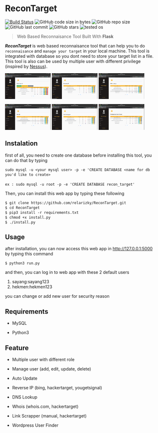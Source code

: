 # ReconTarget

[![Build Status](https://travis-ci.com/relarizky/ReconTarget.svg?branch=master)](https://relarizky/ReconTarget)
![GitHub code size in bytes](https://img.shields.io/github/languages/code-size/relarizky/ReconTarget)
![GitHub repo size](https://img.shields.io/github/repo-size/relarizky/ReconTarget)
![GitHub last commit](https://img.shields.io/github/last-commit/relarizky/ReconTarget)
![GitHub stars](https://img.shields.io/github/stars/relarizky/ReconTarget)
![tested os](https://img.shields.io/badge/Tested%20on-ubuntu%2019.10-critical)

> Web Based Reconnaisance Tool Built With __Flask__

***ReconTarget*** is web based reconnaisance tool that can help you to do `reconnaisance` and `manage your target` in your local machine. 
This tool is integrated with database so you dont need to store your target list in a file. 
This tool is also can be used by multiple user with different privilege (inspired by [Nessus](https://docs.tenable.com/nessus/Content/GettingStarted.htm)).

<img src='https://raw.githubusercontent.com/relarizky/ReconTarget/master/screenshot/1.png' width=30% height=25%> <img src='https://raw.githubusercontent.com/relarizky/ReconTarget/master/screenshot/2.png' width=30% height=25%> <img src='https://raw.githubusercontent.com/relarizky/ReconTarget/master/screenshot/3.png' width=30% height=25%>

<img src='https://raw.githubusercontent.com/relarizky/ReconTarget/master/screenshot/4.png' width=30% height=25%> <img src='https://raw.githubusercontent.com/relarizky/ReconTarget/master/screenshot/5.png' width=30% height=25%> <img src='https://raw.githubusercontent.com/relarizky/ReconTarget/master/screenshot/6.png' width=30% height=25%>

## Instalation

first of all, you need to create one database before installing this tool, you can do that by typing

```
sudo mysql -u <your mysql user> -p -e 'CREATE DATABASE <name for db you'd like to create>

ex : sudo mysql -u root -p -e 'CREATE DATABASE recon_target'
```

Then, you can install this web app by typing these following

```
$ git clone https://github.com/relarizky/ReconTarget.git
$ cd ReconTarget
$ pip3 install -r requirements.txt
$ chmod +x install.py
$ ./install.py
```

## Usage

after installation, you can now access this web app in http://127.0.0.1:5000 by typing this command

```
$ python3 run.py
```

and then, you can log in to web app with these 2 default users

1. sayang:sayang123
2. hekmen:hekmen123

you can change or add new user for security reason

## Requirements

- MySQL 

- Python3 

## Feature

- Multiple user with different role

- Manage user (add, edit, update, delete)

- Auto Update

- Reverse IP (bing, hackertarget, yougetsignal)

- DNS Lookup

- Whois (whois.com, hackertarget)

- Link Scrapper (manual, hackertarget)

- Wordpress User Finder
